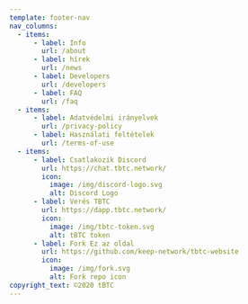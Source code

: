 ```yaml
---
template: footer-nav
nav_columns:
  - items:
      - label: Info
        url: /about
      - label: hírek
        url: /news
      - label: Developers
        url: /developers
      - label: FAQ
        url: /faq
  - items:
      - label: Adatvédelmi irányelvek
        url: /privacy-policy
      - label: Használati feltételek
        url: /terms-of-use
  - items:
      - label: Csatlakozik Discord
        url: https://chat.tbtc.network/
        icon:
          image: /img/discord-logo.svg
          alt: Discord Logo
      - label: Verés TBTC
        url: https://dapp.tbtc.network/
        icon:
          image: /img/tbtc-token.svg
          alt: tBTC token
      - label: Fork Ez az oldal
        url: https://github.com/keep-network/tbtc-website
        icon:
          image: /img/fork.svg
          alt: Fork repo icon
copyright_text: ©2020 tBTC
---
```

